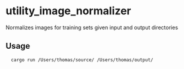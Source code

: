 # utility_image_normalizer
Normalizes images for training sets given input and output directories

## Usage

```bash
  cargo run /Users/thomas/source/ /Users/thomas/output/
```